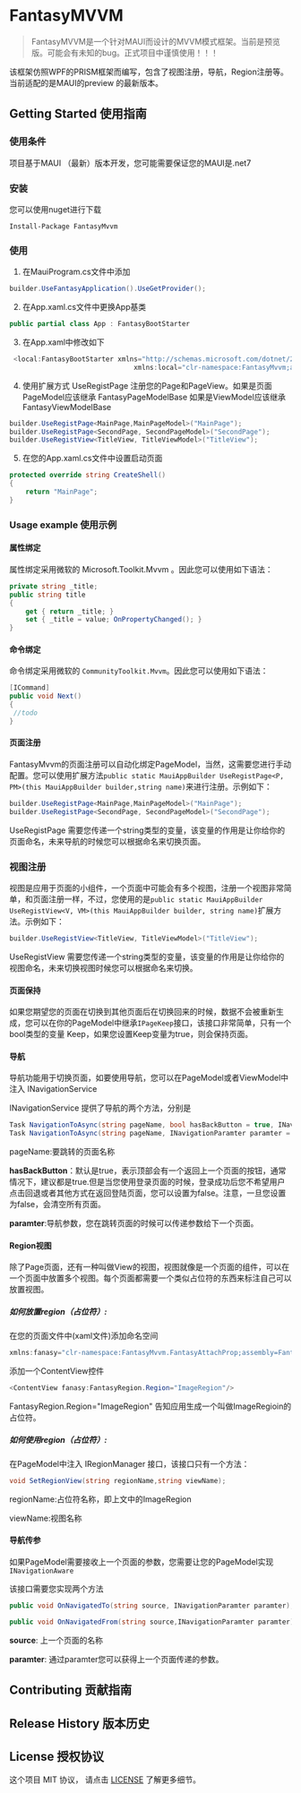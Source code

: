 # FantasyMVVM

> FantasyMVVM是一个针对MAUI而设计的MVVM模式框架。当前是预览版。可能会有未知的bug。正式项目中谨慎使用！！！

该框架仿照WPF的PRISM框架而编写，包含了视图注册，导航，Region注册等。当前适配的是MAUI的preview 的最新版本。

## Getting Started 使用指南

### 使用条件

项目基于MAUI （最新）版本开发，您可能需要保证您的MAUI是.net7

### 安装

您可以使用nuget进行下载

   ```
   Install-Package FantasyMvvm
   ```

### 使用

1. 在MauiProgram.cs文件中添加

```c#
builder.UseFantasyApplication().UseGetProvider();
```


2. 在App.xaml.cs文件中更换App基类

```c#
public partial class App : FantasyBootStarter
```

3. 在App.xaml中修改如下

```c#
 <local:FantasyBootStarter xmlns="http://schemas.microsoft.com/dotnet/2021/maui"
                               xmlns:local="clr-namespace:FantasyMvvm;assembly=FantasyMvvm"
```

4. 使用扩展方式 UseRegistPage 注册您的Page和PageView。如果是页面PageModel应该继承 FantasyPageModelBase 
  如果是ViewModel应该继承 FantasyViewModelBase

```c#
builder.UseRegistPage<MainPage,MainPageModel>("MainPage");
builder.UseRegistPage<SecondPage, SecondPageModel>("SecondPage");
builder.UseRegistView<TitleView, TitleViewModel>("TitleView");
```

5. 在您的App.xaml.cs文件中设置启动页面

```c#
protected override string CreateShell()
{
    return "MainPage";
}
```

### Usage example 使用示例

#### 属性绑定

属性绑定采用微软的 Microsoft.Toolkit.Mvvm 。因此您可以使用如下语法：

```c#
private string _title;
public string title
{
    get { return _title; }
    set { _title = value; OnPropertyChanged(); }
}
```

#### 命令绑定

命令绑定采用微软的 `CommunityToolkit.Mvvm`。因此您可以使用如下语法：

```c#
[ICommand]
public void Next()
{
 //todo
}
```
#### 页面注册

FantasyMvvm的页面注册可以自动化绑定PageModel，当然，这需要您进行手动配置。您可以使用扩展方法`public static MauiAppBuilder UseRegistPage<P, PM>(this MauiAppBuilder builder,string name)`来进行注册。示例如下：

```c#    
builder.UseRegistPage<MainPage,MainPageModel>("MainPage");
builder.UseRegistPage<SecondPage, SecondPageModel>("SecondPage");
```
UseRegistPage 需要您传递一个string类型的变量，该变量的作用是让你给你的页面命名，未来导航的时候您可以根据命名来切换页面。
            
### 视图注册

视图是应用于页面的小组件，一个页面中可能会有多个视图，注册一个视图非常简单，和页面注册一样，不过，您使用的是`public static MauiAppBuilder UseRegistView<V, VM>(this MauiAppBuilder builder, string name)`扩展方法。示例如下：

```c#
builder.UseRegistView<TitleView, TitleViewModel>("TitleView");
```

UseRegistView 需要您传递一个string类型的变量，该变量的作用是让你给你的视图命名，未来切换视图时候您可以根据命名来切换。

#### 页面保持

如果您期望您的页面在切换到其他页面后在切换回来的时候，数据不会被重新生成，您可以在你的PageModel中继承`IPageKeep`接口，该接口非常简单，只有一个bool类型的变量 Keep，如果您设置Keep变量为true，则会保持页面。

#### 导航

导航功能用于切换页面，如要使用导航，您可以在PageModel或者ViewModel中注入 INavigationService 

INavigationService 提供了导航的两个方法，分别是

```c#
Task NavigationToAsync(string pageName, bool hasBackButton = true, INavigationParamter paramter = null);
Task NavigationToAsync(string pageName, INavigationParamter paramter = null);
```

pageName:要跳转的页面名称

**hasBackButton**：默认是true，表示顶部会有一个返回上一个页面的按钮，通常情况下，建议都是true.但是当您使用登录页面的时候，登录成功后您不希望用户点击回退或者其他方式在返回登陆页面，您可以设置为false。注意，一旦您设置为false，会清空所有页面。

**paramter**:导航参数，您在跳转页面的时候可以传递参数给下一个页面。

#### Region视图

除了Page页面，还有一种叫做View的视图，视图就像是一个页面的组件，可以在一个页面中放置多个视图。每个页面都需要一个类似占位符的东西来标注自己可以放置视图。

##### 如何放置region（占位符）:

在您的页面文件中(xaml文件)添加命名空间

```c#
xmlns:fanasy="clr-namespace:FantasyMvvm.FantasyAttachProp;assembly=FantasyMvvm"
```

添加一个ContentView控件

```c#
<ContentView fanasy:FantasyRegion.Region="ImageRegion"/>
```

FantasyRegion.Region="ImageRegion" 告知应用生成一个叫做ImageRegioin的占位符。

##### 如何使用region（占位符）:

在PageModel中注入 IRegionManager 接口，该接口只有一个方法：

```c#
void SetRegionView(string regionName,string viewName);
```

regionName:占位符名称，即上文中的ImageRegion

viewName:视图名称

#### 导航传参

如果PageModel需要接收上一个页面的参数，您需要让您的PageModel实现 `INavigationAware`

该接口需要您实现两个方法

```c#
public void OnNavigatedTo(string source, INavigationParamter paramter);

public void OnNavigatedFrom(string source,INavigationParamter paramter);
```

**source**: 上一个页面的名称

**paramter**: 通过paramter您可以获得上一个页面传递的参数。



## Contributing 贡献指南


## Release History 版本历史


## License 授权协议

这个项目 MIT 协议， 请点击 [LICENSE](LICENSE) 了解更多细节。
